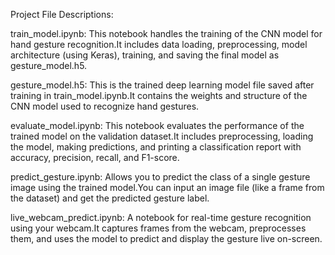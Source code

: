 Project File Descriptions: 

train_model.ipynb: This notebook handles the training of the CNN model for hand gesture recognition.It includes data loading, preprocessing, model architecture (using Keras), training, and saving the final model as gesture_model.h5.

gesture_model.h5: This is the trained deep learning model file saved after training in train_model.ipynb.It contains the weights and structure of the CNN model used to recognize hand gestures.

evaluate_model.ipynb: This notebook evaluates the performance of the trained model on the validation dataset.It includes preprocessing, loading the model, making predictions, and printing a classification report with accuracy, precision, recall, and F1-score.

predict_gesture.ipynb: Allows you to predict the class of a single gesture image using the trained model.You can input an image file (like a frame from the dataset) and get the predicted gesture label.

live_webcam_predict.ipynb: A notebook for real-time gesture recognition using your webcam.It captures frames from the webcam, preprocesses them, and uses the model to predict and display the gesture live on-screen.


